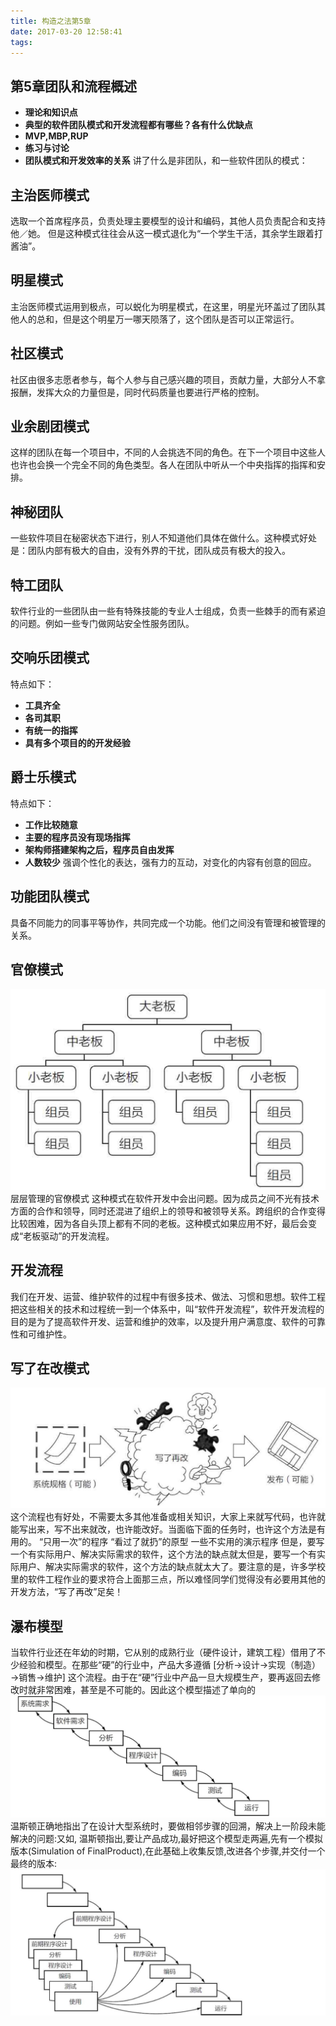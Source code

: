 ```yaml
---
title: 构造之法第5章
date: 2017-03-20 12:58:41
tags:
---
```

## 第5章团队和流程概述
- **理论和知识点**
- **典型的软件团队模式和开发流程都有哪些？各有什么优缺点**
- **MVP,MBP,RUP**
- **练习与讨论**
- **团队模式和开发效率的关系**
讲了什么是非团队，和一些软件团队的模式：
## 主治医师模式
选取一个首席程序员，负责处理主要模型的设计和编码，其他人员负责配合和支持他／她。
但是这种模式往往会从这一模式退化为“一个学生干活，其余学生跟着打酱油”。
## 明星模式
主治医师模式运用到极点，可以蜕化为明星模式，在这里，明星光环盖过了团队其他人的总和，但是这个明星万一哪天陨落了，这个团队是否可以正常运行。
## 社区模式
社区由很多志愿者参与，每个人参与自己感兴趣的项目，贡献力量，大部分人不拿报酬，发挥大众的力量但是，同时代码质量也要进行严格的控制。
## 业余剧团模式
这样的团队在每一个项目中，不同的人会挑选不同的角色。在下一个项目中这些人也许也会换一个完全不同的角色类型。各人在团队中听从一个中央指挥的指挥和安排。
## 神秘团队
一些软件项目在秘密状态下进行，别人不知道他们具体在做什么。这种模式好处是：团队内部有极大的自由，没有外界的干扰，团队成员有极大的投入。
## 特工团队
软件行业的一些团队由一些有特殊技能的专业人士组成，负责一些棘手的而有紧迫的问题。例如一些专门做网站安全性服务团队。
## 交响乐团模式
特点如下：
- **工具齐全**
- **各司其职**
- **有统一的指挥**
- **具有多个项目的的开发经验**
## 爵士乐模式
特点如下：
- **工作比较随意**
- **主要的程序员没有现场指挥**
- **架构师搭建架构之后，程序员自由发挥**
- **人数较少**
强调个性化的表达，强有力的互动，对变化的内容有创意的回应。
## 功能团队模式
具备不同能力的同事平等协作，共同完成一个功能。他们之间没有管理和被管理的关系。
## 官僚模式
![Alt text](/images/guanliao.png)
层层管理的官僚模式
这种模式在软件开发中会出问题。因为成员之间不光有技术方面的合作和领导，同时还混进了组织上的领导和被领导关系。跨组织的合作变得比较困难，因为各自头顶上都有不同的老板。这种模式如果应用不好，最后会变成“老板驱动”的开发流程。
## 开发流程
我们在开发、运营、维护软件的过程中有很多技术、做法、习惯和思想。软件工程把这些相关的技术和过程统一到一个体系中，叫“软件开发流程”，软件开发流程的目的是为了提高软件开发、运营和维护的效率，以及提升用户满意度、软件的可靠性和可维护性。
## 写了在改模式
![Alt text](/images/xieafterupdate.png)
这个流程也有好处，不需要太多其他准备或相关知识，大家上来就写代码，也许就能写出来，写不出来就改，也许能改好。当面临下面的任务时，也许这个方法是有用的。 “只用一次”的程序 “看过了就扔”的原型 一些不实用的演示程序 但是，要写一个有实际用户、解决实际需求的软件，这个方法的缺点就太但是，要写一个有实际用户、解决实际需求的软件，这个方法的缺点就太大了。要注意的是，许多学校里的软件工程作业的要求符合上面那三点，所以难怪同学们觉得没有必要用其他的开发方法，“写了再改”足矣！
## 瀑布模型
当软件行业还在年幼的时期，它从别的成熟行业（硬件设计，建筑工程）借用了不少经验和模型。在那些“硬”的行业中，产品大多遵循 [分析→设计→实现（制造）→销售→维护] 这个流程。由于在“硬”行业中产品一旦大规模生产，要再返回去修改时就非常困难，甚至是不可能的。因此这个模型描述了单向的
![Alt text](/images/waterfall.png)
温斯顿正确地指出了在设计大型系统时，要做相邻步骤的回溯，解决上一阶段未能解决的问题:又如, 温斯顿指出,要让产品成功,最好把这个模型走两遍,先有一个模拟版本(Simulation of FinalProduct),在此基础上收集反馈,改进各个步骤,并交付一个最终的版本:
![Alt text](/images/shouji.png)
